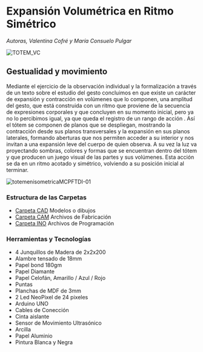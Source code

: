 # Expansión Volumétrica en Ritmo Simétrico
*Autoras, Valentina Cofré y María Consuelo Pulgar* 

![TOTEM_VC](https://user-images.githubusercontent.com/104577571/169634378-f7c1c35d-04d0-4246-8ee5-46878a203ba3.png)

## Gestualidad y movimiento ##

Mediante el ejercicio de la observación individual y la formalización a través de un texto sobre el estudio del gesto concluimos en que existe un carácter de expansión y
contracción en volúmenes que lo componen, una amplitud del gesto, que está construida con un ritmo que proviene de la secuencia de expresiones corporales y que concluyen 
en su momento inicial, pero ya no lo percibimos igual, ya que queda el registro de un rango de acción . Así el tótem se componen de planos que se despliegan, mostrando 
la contracción desde sus planos transversales y la expansión en sus planos laterales, formando aberturas que nos permiten acceder a su interior y nos invitan a una 
expansión leve del cuerpo de quien observa. A su vez la luz va proyectando sombras, colores y formas que se encuentran dentro del tótem y que producen un juego visual de 
las partes y sus volúmenes. Esta acción se da en un ritmo acotado y simétrico, volviendo a su posición inicial al terminar.

![totemenisometricaMCPFTDI-01](https://user-images.githubusercontent.com/104577571/169634536-67d3fd0a-01a9-477b-ad85-793159cbf35b.jpg) 

### Estructura de las Carpetas ### 
- [Carpeta CAD](https://github.com/valita-ecv/documentacion-proyecto/tree/main/cad) Modelos o dibujos 
- [Carpeta CAM](https://github.com/valita-ecv/documentacion-proyecto/tree/main/cam) Archivos de Fabricación 
- [Carpeta INO](https://github.com/valita-ecv/documentacion-proyecto/tree/main/ino) Archivos de Programación 

### Herramientas y Tecnologías ### 
- 4 Junquillos de Madera de 2x2x200 
- Alambre tensado de 18mm 
- Papel bond 180gm 
- Papel Diamante 
- Papel Celofán, Amarillo / Azul / Rojo 
- Puntas 
- Planchas de MDF de 3mm 
- 2 Led NeoPixel de 24 pixeles 
- Arduino UNO 
- Cables de Conección 
- Cinta aislante 
- Sensor de Movimiento Ultrasónico 
- Arcilla 
- Papel Aluminio 
- Pintura Blanca y Negra 
